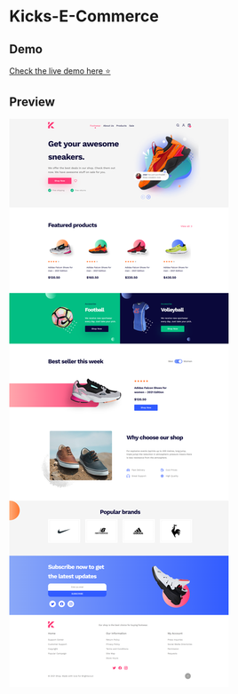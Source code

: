 # Kicks-E-Commerce

## Demo

[Check the live demo here ⭐](https://fascinating-bunny-c5383f.netlify.app/)

## Preview
![Preview](preview.png)
